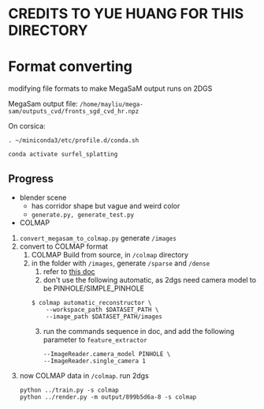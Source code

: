 # CREDITS TO YUE HUANG FOR THIS DIRECTORY

# Format converting
modifying file formats to make MegaSaM output runs on 2DGS

MegaSam output file:
`/home/mayliu/mega-sam/outputs_cvd/fronts_sgd_cvd_hr.npz`

On corsica: 
```
. ~/miniconda3/etc/profile.d/conda.sh

conda activate surfel_splatting
```

## Progress
- blender scene 
	- has corridor shape but vague and weird color
	- `generate.py, generate_test.py`
- COLMAP
1. `convert_megasam_to_colmap.py` generate `/images` 
2. convert to COLMAP format
	1. COLMAP Build from source, in `/colmap` directory 
	2. in the folder with `/images`, generate `/sparse` and `/dense` 
		1. refer to [this doc](https://colmap.github.io/cli.html)
		2. don't use the following automatic, as 2dgs need camera model to be PINHOLE/SIMPLE_PINHOLE
		```
		$ colmap automatic_reconstructor \
		    --workspace_path $DATASET_PATH \
		    --image_path $DATASET_PATH/images 
		```
		3. run the commands sequence in doc, and add the following parameter to `feature_extractor` 
			```
			--ImageReader.camera_model PINHOLE \
		    --ImageReader.single_camera 1
			```
3. now COLMAP data in `/colmap`. run 2dgs
	```
	python ../train.py -s colmap
	python ../render.py -m output/899b5d6a-8 -s colmap
	```
